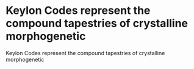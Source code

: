 # Keylon Codes represent the compound tapestries of crystalline morphogenetic

Keylon Codes represent the compound tapestries of crystalline morphogenetic